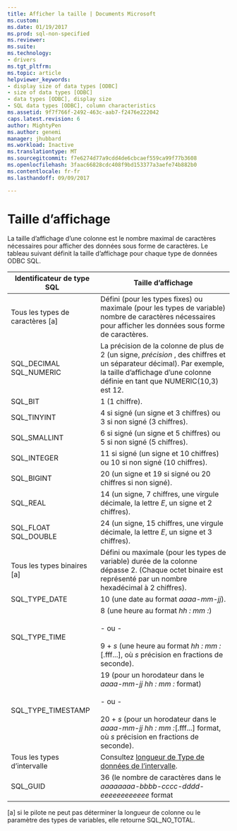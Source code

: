 ```yaml
---
title: Afficher la taille | Documents Microsoft
ms.custom: 
ms.date: 01/19/2017
ms.prod: sql-non-specified
ms.reviewer: 
ms.suite: 
ms.technology:
- drivers
ms.tgt_pltfrm: 
ms.topic: article
helpviewer_keywords:
- display size of data types [ODBC]
- size of data types [ODBC]
- data types [ODBC], display size
- SQL data types [ODBC], column characteristics
ms.assetid: 9f7f766f-2492-463c-aab7-f2476e222042
caps.latest.revision: 6
author: MightyPen
ms.author: genemi
manager: jhubbard
ms.workload: Inactive
ms.translationtype: MT
ms.sourcegitcommit: f7e6274d77a9cdd4de6cbcaef559ca99f77b3608
ms.openlocfilehash: 3faac66828cdc408f9bd153377a3aefe74b882b0
ms.contentlocale: fr-fr
ms.lasthandoff: 09/09/2017

---
```

# <a name="display-size"></a>Taille d’affichage
La taille d’affichage d’une colonne est le nombre maximal de caractères nécessaires pour afficher des données sous forme de caractères. Le tableau suivant définit la taille d’affichage pour chaque type de données ODBC SQL.  
  
|Identificateur de type SQL|Taille d’affichage|  
|-------------------------|------------------|  
|Tous les types de caractères [a]|Défini (pour les types fixes) ou maximale (pour les types de variable) nombre de caractères nécessaires pour afficher les données sous forme de caractères.|  
|SQL_DECIMAL SQL_NUMERIC|La précision de la colonne de plus de 2 (un signe, *précision* , des chiffres et un séparateur décimal). Par exemple, la taille d’affichage d’une colonne définie en tant que NUMERIC(10,3) est 12.|  
|SQL_BIT|1 (1 chiffre).|  
|SQL_TINYINT|4 si signé (un signe et 3 chiffres) ou 3 si non signé (3 chiffres).|  
|SQL_SMALLINT|6 si signé (un signe et 5 chiffres) ou 5 si non signé (5 chiffres).|  
|SQL_INTEGER|11 si signé (un signe et 10 chiffres) ou 10 si non signé (10 chiffres).|  
|SQL_BIGINT|20 (un signe et 19 si signé ou 20 chiffres si non signé).|  
|SQL_REAL|14 (un signe, 7 chiffres, une virgule décimale, la lettre *E*, un signe et 2 chiffres).|  
|SQL_FLOAT SQL_DOUBLE|24 (un signe, 15 chiffres, une virgule décimale, la lettre *E*, un signe et 3 chiffres).|  
|Tous les types binaires [a]|Défini ou maximale (pour les types de variable) durée de la colonne dépasse 2. (Chaque octet binaire est représenté par un nombre hexadécimal à 2 chiffres).|  
|SQL_TYPE_DATE|10 (une date au format *aaaa-mm-jj*).|  
|SQL_TYPE_TIME|8 (une heure au format *hh : mm :*)<br /><br /> - ou -<br /><br /> 9 + *s* (une heure au format *hh : mm :*[.fff...], où *s* précision en fractions de seconde).|  
|SQL_TYPE_TIMESTAMP|19 (pour un horodateur dans le *aaaa-mm-jj hh : mm :* format)<br /><br /> - ou -<br /><br /> 20 + *s* (pour un horodateur dans le *aaaa-mm-jj hh : mm :*[.fff...] format, où *s* précision en fractions de seconde).|  
|Tous les types d’intervalle|Consultez [longueur de Type de données de l’intervalle](../../../odbc/reference/appendixes/interval-data-type-length.md).|  
|SQL_GUID|36 (le nombre de caractères dans le *aaaaaaaa-bbbb-cccc-dddd-eeeeeeeeeeee* format|  
  
 [a] si le pilote ne peut pas déterminer la longueur de colonne ou le paramètre des types de variables, elle retourne SQL_NO_TOTAL.

